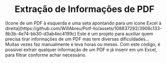 <h1 align="center"> Extração de Informações de PDF </h1>
[Icone de um PDF à esquerda e uma seta apontando para um icone Excel à direita](https://github.com/WillAbreu/Potf-lio/assets/108837292/3908c133-8b3b-4e74-bb30-d3ab4ec4199c)
Este é um projeto para auxiliar quem precisa tirar informações de um PDF mas tem diversas dificuldades... Muitas vezes faz manualmente e leva horas ou meses.
Com este código, é possível extrair qualquer informação de um PDF e já inserir em um Excel, para filtrar conforme achar necessário.
